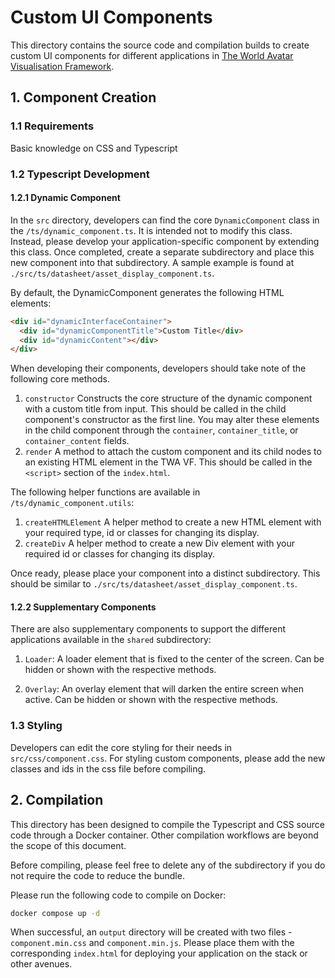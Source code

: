 # Custom UI Components

This directory contains the source code and compilation builds to create custom UI components for different applications in [The World Avatar Visualisation Framework](https://github.com/cambridge-cares/TheWorldAvatar/tree/main/web/twa-vis-framework).

## 1. Component Creation

### 1.1 Requirements

Basic knowledge on CSS and Typescript

### 1.2 Typescript Development

#### 1.2.1 Dynamic Component

In the `src` directory, developers can find the core `DynamicComponent` class in the `/ts/dynamic_component.ts`. It is intended not to modify this class. Instead, please develop your application-specific component by extending this class. Once completed, create a separate subdirectory and place this new component into that subdirectory. A sample example is found at `./src/ts/datasheet/asset_display_component.ts`.

By default, the DynamicComponent generates the following HTML elements:

```html
<div id="dynamicInterfaceContainer">
  <div id="dynamicComponentTitle">Custom Title</div>
  <div id="dynamicContent"></div>
</div>
```

When developing their components, developers should take note of the following core methods.

1) `constructor`
Constructs the core structure of the dynamic component with a custom title from input. This should be called in the child component's constructor as the first line. You may alter these elements in the child component through the `container`, `container_title`, or `container_content` fields.
2) `render`
A method to attach the custom component and its child nodes to an existing HTML element in the TWA VF. This should be called in the `<script>` section of the `index.html`.

The following helper functions are available in `/ts/dynamic_component.utils`:

1) `createHTMLElement`
A helper method to create a new HTML element with your required type, id or classes for changing its display.
2) `createDiv`
A helper method to create a new Div element with your required id or classes for changing its display.

Once ready, please place your component into a distinct subdirectory. This should be similar to `./src/ts/datasheet/asset_display_component.ts`.

#### 1.2.2 Supplementary Components

There are also supplementary components to support the different applications available in the `shared` subdirectory:

1) `Loader`: A loader element that is fixed to the center of the screen. Can be hidden or shown with the respective methods.

2) `Overlay`: An overlay element that will darken the entire screen when active. Can be hidden or shown with the respective methods.

### 1.3 Styling

Developers can edit the core styling for their needs in `src/css/component.css`. For styling custom components, please add the new classes and ids in the css file before compiling.

## 2. Compilation

This directory has been designed to compile the Typescript and CSS source code through a Docker container. Other compilation workflows are beyond the scope of this document.

Before compiling, please feel free to delete any of the subdirectory if you do not require the code to reduce the bundle.

Please run the following code to compile on Docker:

```bash
docker compose up -d
```

When successful, an `output` directory will be created with two files - `component.min.css` and `component.min.js`. Please place them with the corresponding `index.html` for deploying your application on the stack or other avenues.
